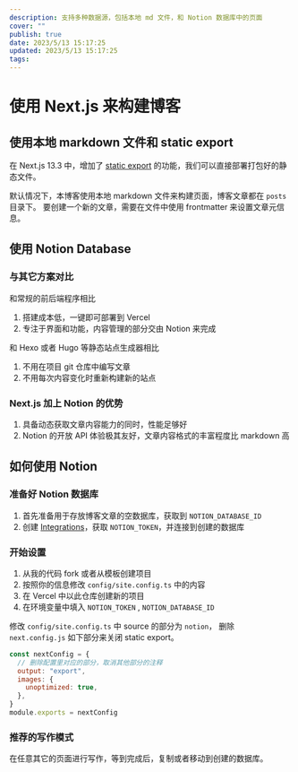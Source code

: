 ```yaml
---
description: 支持多种数据源，包括本地 md 文件，和 Notion 数据库中的页面
cover: ""
publish: true
date: 2023/5/13 15:17:25
updated: 2023/5/13 15:17:25
tags:
---
```


# 使用 Next.js 来构建博客

## 使用本地 markdown 文件和 static export

在 Next.js 13.3 中，增加了 [static export][] 的功能，我们可以直接部署打包好的静态文件。

默认情况下，本博客使用本地 markdown 文件来构建页面，博客文章都在 `posts` 目录下。
要创建一个新的文章，需要在文件中使用 frontmatter 来设置文章元信息。

## 使用 Notion Database

### 与其它方案对比

和常规的前后端程序相比

1. 搭建成本低，一键即可部署到 Vercel
2. 专注于界面和功能，内容管理的部分交由 Notion 来完成

和 Hexo 或者 Hugo 等静态站点生成器相比

1. 不用在项目 git 仓库中编写文章
2. 不用每次内容变化时重新构建新的站点

### Next.js 加上 Notion 的优势

1. 具备动态获取文章内容能力的同时，性能足够好
2. Notion 的开放 API 体验极其友好，文章内容格式的丰富程度比 markdown 高

## 如何使用 Notion

### 准备好 Notion 数据库

1. 首先准备用于存放博客文章的空数据库，获取到 `NOTION_DATABASE_ID`
2. 创建 [Integrations][]，获取 `NOTION_TOKEN`，并连接到创建的数据库

### 开始设置

1. 从我的代码 fork 或者从模板创建项目
2. 按照你的信息修改 `config/site.config.ts` 中的内容
3. 在 Vercel 中以此仓库创建新的项目
4. 在环境变量中填入 `NOTION_TOKEN` , `NOTION_DATABASE_ID`

修改 `config/site.config.ts` 中 source 的部分为 `notion`，
删除 `next.config.js` 如下部分来关闭 static export。

```js
const nextConfig = {
  // 删除配置里对应的部分，取消其他部分的注释
  output: "export",
  images: {
    unoptimized: true,
  },
}
module.exports = nextConfig
```

### 推荐的写作模式

在任意其它的页面进行写作，等到完成后，复制或者移动到创建的数据库。

[Integrations]: https://www.notion.so/my-integrations
[static export]: https://nextjs.org/docs/app/building-your-application/deploying/static-exports
